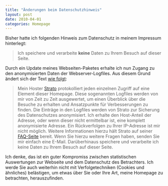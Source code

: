 ```yaml
---
title: "Änderungen beim Datenschutzhinweis"
layout: post
date: 2010-04-01
categories: Homepage
---
```


Bisher hatte ich folgenden Hinweis zum Datenschutz in meinem Impressum
hinterlegt:

> Ich speichere und verarbeite **keine** Daten zu Ihrem Besuch auf
> dieser Seite.

Durch ein Update meines Webseiten-Paketes erhalte ich nun Zugang zu den
anonymisierten Daten der Webserver-Logfiles. Aus diesem Grund ändert
sich der Text [wie folgt](kontakt.html):

> Mein Hoster [Strato](http://www.strato.de) protokolliert jeden
> einzelnen Zugriff auf eine Element dieser Homepage. Diese sogenannten
> Logfiles werden von mir von Zeit zu Zeit ausgewertet, um einen
> Überblick über die Besuche zu erhalten und Ansatzpunkte für
> Verbesserungen zu finden. Die Einträge in den Logfiles werden von
> Strato zur Sicherung des Datenschutzes anonymisiert. Ich erhalte den
> Host-Anteil der Adresse, oder wenn dieser nicht ermittelbar ist, eine
> komplett anonymisierte Adresse. Ein Rückverfolgen zu Ihrer IP-Adresse
> ist mir nicht möglich. Weitere Informationen hierzu hält Strato auf
> seiner
> [FAQ-Seite](http://strato-faq.de/view.php4?articleid=718&extern=1)
> bereit. Wenn Sie hierzu weitere Fragen haben, senden Sie mir einfach
> eine E-Mail. Darüberhinaus speichere und verarbeite ich keine Daten zu
> Ihrem Besuch auf dieser Seite.

Ich denke, das ist ein guter Kompromiss zwischen statistischen
Auswertungen zur Webseite und dem Datenschutz des Betrachters. Ich werde
Sie auch weiterhin nicht mit Verfolgetechniken (Cookies und ähnliches)
belästigen, um etwas über Sie oder Ihre Art, meine Homepage zu
betrachten, herauszufinden.

